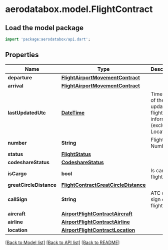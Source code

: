 # aerodatabox.model.FlightContract

## Load the model package
```dart
import 'package:aerodatabox/api.dart';
```

## Properties
Name | Type | Description | Notes
------------ | ------------- | ------------- | -------------
**departure** | [**FlightAirportMovementContract**](FlightAirportMovementContract.md) |  | 
**arrival** | [**FlightAirportMovementContract**](FlightAirportMovementContract.md) |  | 
**lastUpdatedUtc** | [**DateTime**](DateTime.md) | Time (UTC) of the latest update of flight information (excluding Location) | 
**number** | **String** | Flight Number | 
**status** | [**FlightStatus**](FlightStatus.md) |  | 
**codeshareStatus** | [**CodeshareStatus**](CodeshareStatus.md) |  | 
**isCargo** | **bool** | Is cargo flight | 
**greatCircleDistance** | [**FlightContractGreatCircleDistance**](FlightContractGreatCircleDistance.md) |  | [optional] 
**callSign** | **String** | ATC call-sign of the flight | [optional] 
**aircraft** | [**AirportFlightContractAircraft**](AirportFlightContractAircraft.md) |  | [optional] 
**airline** | [**AirportFlightContractAirline**](AirportFlightContractAirline.md) |  | [optional] 
**location** | [**AirportFlightContractLocation**](AirportFlightContractLocation.md) |  | [optional] 

[[Back to Model list]](../README.md#documentation-for-models) [[Back to API list]](../README.md#documentation-for-api-endpoints) [[Back to README]](../README.md)


